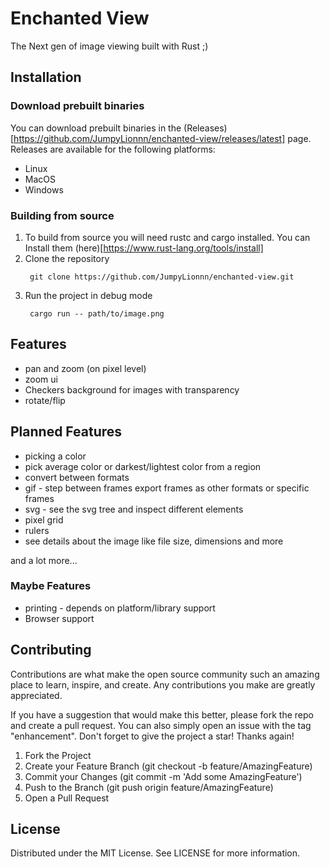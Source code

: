 # Enchanted View
The Next gen of image viewing built with Rust ;)

## Installation
### Download prebuilt binaries
You can download prebuilt binaries in the (Releases)[https://github.com/JumpyLionnn/enchanted-view/releases/latest] page.
Releases are available for the following platforms:
- Linux
- MacOS
- Windows
### Building from source
1. To build from source you will need rustc and cargo installed. You can Install them (here)[https://www.rust-lang.org/tools/install]
2. Clone the repository
   ```
    git clone https://github.com/JumpyLionnn/enchanted-view.git
   ```
3. Run the project in debug mode
   ```
    cargo run -- path/to/image.png
   ```

## Features
- pan and zoom (on pixel level)
- zoom ui
- Checkers background for images with transparency
- rotate/flip

## Planned Features
- picking a color
- pick average color or darkest/lightest color from a region
- convert between formats
- gif - step between frames export frames as other formats or specific frames
- svg - see the svg tree and inspect different elements
- pixel grid
- rulers
- see details about the image like file size, dimensions and more

and a lot more...
### Maybe Features
- printing - depends on platform/library support
- Browser support

## Contributing
Contributions are what make the open source community such an amazing place to learn, inspire, and create. Any contributions you make are greatly appreciated.

If you have a suggestion that would make this better, please fork the repo and create a pull request. You can also simply open an issue with the tag "enhancement". Don't forget to give the project a star! Thanks again!

1. Fork the Project
2. Create your Feature Branch (git checkout -b feature/AmazingFeature)
3. Commit your Changes (git commit -m 'Add some AmazingFeature')
4. Push to the Branch (git push origin feature/AmazingFeature)
5. Open a Pull Request

## License
Distributed under the MIT License. See LICENSE for more information.